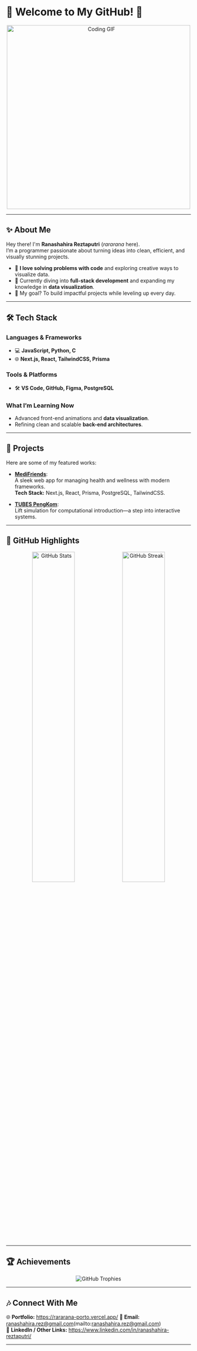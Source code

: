 # 🌌 Welcome to My GitHub! 🌌  

<div align="center">
  <img src="https://i.giphy.com/media/v1.Y2lkPTc5MGI3NjExeDVxYnAxOGMwYXVvc3A2eHlzYnV4Y2hiMzZ5MHcxZ3l0a211NnJxMSZlcD12MV9pbnRlcm5hbF9naWZfYnlfaWQmY3Q9Zw/Basrh159dGwKY/giphy.gif" alt="Coding GIF" width="500">
</div>

---

## ✨ About Me  

Hey there! I'm **Ranashahira Reztaputri** (*rararana* here).  
I’m a programmer passionate about turning ideas into clean, efficient, and visually stunning projects.  

- 🧠 **I love solving problems with code** and exploring creative ways to visualize data.  
- 🌱 Currently diving into **full-stack development** and expanding my knowledge in **data visualization**.  
- 🎯 My goal? To build impactful projects while leveling up every day.  

---

## 🛠️ Tech Stack  

### **Languages & Frameworks**  
- 💻 **JavaScript, Python, C**  
- 🌐 **Next.js, React, TailwindCSS, Prisma**  

### **Tools & Platforms**  
- 🛠️ **VS Code, GitHub, Figma, PostgreSQL**  

### **What I’m Learning Now**  
- Advanced front-end animations and **data visualization**.  
- Refining clean and scalable **back-end architectures**.  

---

## 📂 Projects  

Here are some of my featured works:  
- **[MediFriends](https://github.com/rararana/16_MediFriends)**:  
  A sleek web app for managing health and wellness with modern frameworks.  
  **Tech Stack:** Next.js, React, Prisma, PostgreSQL, TailwindCSS.  

- **[TUBES PengKom](https://github.com/rararana/TUBES-PENGKOM)**:  
  Lift simulation for computational introduction—a step into interactive systems.  

---

## 🌟 GitHub Highlights  

<div align="center">
  <img src="https://github-readme-stats.vercel.app/api?username=rararana&show_icons=true&theme=tokyonight" alt="GitHub Stats" width="48%">
  <img src="https://github-readme-streak-stats.herokuapp.com/?user=rararana&theme=tokyonight" alt="GitHub Streak" width="48%">
</div>  

---

## 🏆 Achievements  

<div align="center">
  <img src="https://github-profile-trophy.vercel.app/?username=rararana&theme=tokyonight&no-frame=true&row=1&column=6" alt="GitHub Trophies">
</div>  

---

## 🎶 Connect With Me  

🌐 **Portfolio:** https://rararana-porto.vercel.app/ 
💌 **Email:** ranashahira.rez@gmail.com(mailto:ranashahira.rez@gmail.com)  
🤝 **LinkedIn / Other Links:** https://www.linkedin.com/in/ranashahira-reztaputri/

---
